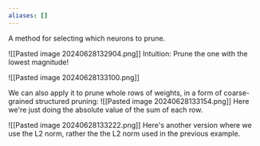 ```yaml
---
aliases: []
---
```

A method for selecting which neurons to prune.

![[Pasted image 20240628132904.png]]
Intuition: Prune the one with the lowest magnitude!

![[Pasted image 20240628133100.png]]

We can also apply it to prune whole rows of weights, in a form of coarse-grained structured pruning:
![[Pasted image 20240628133154.png]]
Here we're just doing the absolute value of the sum of each row.

![[Pasted image 20240628133222.png]]
Here's another version where we use the L2 norm, rather the the L2 norm used in the previous example.